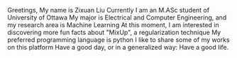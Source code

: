 Greetings, My name is Zixuan Liu
Currently I am an M.ASc student of University of Ottawa
My major is Electrical and Computer Engineering, and my research area is Machine Learning
At this moment, I am interested in discovering more fun facts about "MixUp", a regularization technique
My preferred programming language is python
I like to share some of my works on this platform
Have a good day, or in a generalized way: Have a good life.
